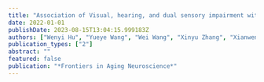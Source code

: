 ```yaml
---
title: "Association of Visual, hearing, and dual sensory impairment with Incident Dementia"
date: 2022-01-01
publishDate: 2023-08-15T13:04:15.999183Z
authors: ["Wenyi Hu", "Yueye Wang", "Wei Wang", "Xinyu Zhang", "Xianwen Shang", "Huan Liao", "Yifan Chen", "Yu Huang", admin, "Shulin Tang"]
publication_types: ["2"]
abstract: ""
featured: false
publication: "*Frontiers in Aging Neuroscience*"
---
```


